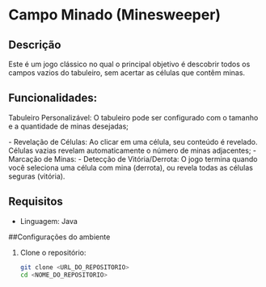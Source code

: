 # Campo Minado (Minesweeper)

## Descrição

Este é um jogo clássico no qual o principal objetivo é descobrir todos os campos vazios do tabuleiro, sem acertar as células que contêm minas.

## Funcionalidades:

 <p>Tabuleiro Personalizável: O tabuleiro pode ser configurado com o tamanho e a quantidade de minas desejadas;</p> 
 - Revelação de Células: Ao clicar em uma célula, seu conteúdo é revelado. Células vazias revelam automaticamente o número de minas adjacentes;
 - Marcação de Minas:
 - Detecção de Vitória/Derrota: O jogo termina quando você seleciona uma célula com mina (derrota), ou revela todas as células seguras (vitória).

## Requisitos
- Linguagem: Java

##Configurações do ambiente

1. Clone o repositório:
    ```sh
    git clone <URL_DO_REPOSITORIO>
    cd <NOME_DO_REPOSITORIO>
    ```



